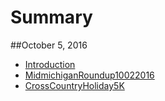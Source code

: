 # Summary

##October 5, 2016
* [Introduction](README.md)
* [MidmichiganRoundup10022016](midmichiganroundup10022016.md)
* [CrossCountryHoliday5K](crosscountryholiday5k.md)

